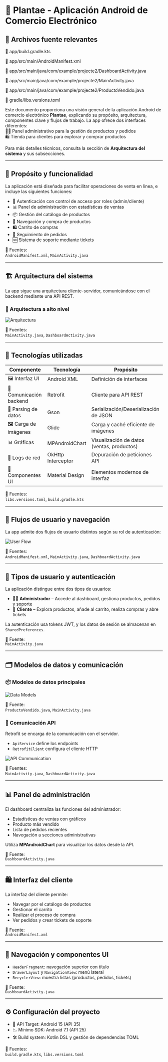 
# 🌿 Plantae - Aplicación Android de Comercio Electrónico

## 📄 Archivos fuente relevantes

📁 app/build.gradle.kts

📁 app/src/main/AndroidManifest.xml

📁 app/src/main/java/com/example/projecte2/DashboardActivity.java

📁 app/src/main/java/com/example/projecte2/MainActivity.java

📁 app/src/main/java/com/example/projecte2/ProductoVendido.java

📁 gradle/libs.versions.toml

Este documento proporciona una visión general de la aplicación Android de comercio electrónico **Plantae**, explicando su propósito, arquitectura, componentes clave y flujos de trabajo. La app ofrece dos interfaces diferentes:  
👨‍💼 Panel administrativo para la gestión de productos y pedidos  
🛍️ Tienda para clientes para explorar y comprar productos

Para más detalles técnicos, consulta la sección de **Arquitectura del sistema** y sus subsecciones.

---

## 🎯 Propósito y funcionalidad

La aplicación está diseñada para facilitar operaciones de venta en línea, e incluye las siguientes funciones:

- 🔐 Autenticación con control de acceso por roles (admin/cliente)  
- 📊 Panel de administración con estadísticas de ventas  
- 📦 Gestión del catálogo de productos  
- 🛒 Navegación y compra de productos  
- 🛍️ Carrito de compras  
- 🚚 Seguimiento de pedidos  
- 🆘 Sistema de soporte mediante tickets

📌 Fuentes:  
`AndroidManifest.xml`, `MainActivity.java`

---

## 🏗️ Arquitectura del sistema

La app sigue una arquitectura cliente-servidor, comunicándose con el backend mediante una API REST.

### 🧱 Arquitectura a alto nivel

![Arquitectura](https://github.com/user-attachments/assets/700523f1-8a6a-4ac3-881b-6d9a05ded352)

📌 Fuentes:  
`MainActivity.java`, `DashboardActivity.java`

---

## 🧰 Tecnologías utilizadas

| Componente              | Tecnología         | Propósito                                      |
|-------------------------|--------------------|-----------------------------------------------|
| 🖼️ Interfaz UI         | Android XML        | Definición de interfaces                      |
| 🔌 Comunicación backend | Retrofit           | Cliente para API REST                         |
| 🔄 Parsing de datos     | Gson               | Serialización/Deserialización de JSON         |
| 🖼️ Carga de imágenes    | Glide              | Carga y caché eficiente de imágenes           |
| 📊 Gráficas             | MPAndroidChart     | Visualización de datos (ventas, productos)    |
| 🐛 Logs de red          | OkHttp Interceptor | Depuración de peticiones API                  |
| 🎨 Componentes UI       | Material Design    | Elementos modernos de interfaz                |

📌 Fuentes:  
`libs.versions.toml`, `build.gradle.kts`

---

## 🧭 Flujos de usuario y navegación

La app admite dos flujos de usuario distintos según su rol de autenticación:

![User Flow](https://github.com/user-attachments/assets/2c650bcc-d620-40e9-8d00-40fdb0fa5893)

📌 Fuentes:  
`AndroidManifest.xml`, `MainActivity.java`, `DashboardActivity.java`

---

## 👥 Tipos de usuario y autenticación

La aplicación distingue entre dos tipos de usuarios:

- 👨‍💼 **Administrador** – Accede al dashboard, gestiona productos, pedidos y soporte
- 🛒 **Cliente** – Explora productos, añade al carrito, realiza compras y abre tickets

La autenticación usa tokens JWT, y los datos de sesión se almacenan en `SharedPreferences`.

📌 Fuente:  
`MainActivity.java`

---

## 🗂️ Modelos de datos y comunicación

### 📦 Modelos de datos principales

![Data Models](https://github.com/user-attachments/assets/7188b06f-a53e-450a-9755-3c050171d22c)

📌 Fuente:  
`ProductoVendido.java`, `MainActivity.java`

### 🔁 Comunicación API

Retrofit se encarga de la comunicación con el servidor.  
- `ApiService` define los endpoints  
- `RetrofitClient` configura el cliente HTTP

![API Communication](https://github.com/user-attachments/assets/e4d430e5-2b5a-4efc-8d62-bfcf8925d9ca)

📌 Fuentes:  
`MainActivity.java`, `DashboardActivity.java`

---

## 📊 Panel de administración

El dashboard centraliza las funciones del administrador:

- Estadísticas de ventas con gráficos  
- Producto más vendido  
- Lista de pedidos recientes  
- Navegación a secciones administrativas

Utiliza **MPAndroidChart** para visualizar los datos desde la API.

📌 Fuente:  
`DashboardActivity.java`

---

## 🛍️ Interfaz del cliente

La interfaz del cliente permite:

- Navegar por el catálogo de productos  
- Gestionar el carrito  
- Realizar el proceso de compra  
- Ver pedidos y crear tickets de soporte

📌 Fuente:  
`AndroidManifest.xml`

---

## 🧩 Navegación y componentes UI

- `HeaderFragment`: navegación superior con título  
- `DrawerLayout` y `NavigationView`: menú lateral  
- `RecyclerView`: muestra listas (productos, pedidos, tickets)

📌 Fuente:  
`DashboardActivity.java`

---

## ⚙️ Configuración del proyecto

- 🎯 API Target: Android 15 (API 35)  
- 📉 Mínimo SDK: Android 7.1 (API 25)  
- 🛠️ Build system: Kotlin DSL y gestión de dependencias TOML

📌 Fuentes:  
`build.gradle.kts`, `libs.versions.toml`
